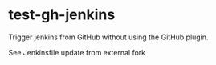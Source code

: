# test-gh-jenkins

Trigger jenkins from GitHub without using the GitHub plugin.

See Jenkinsfile
update from external fork
